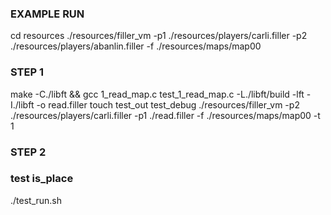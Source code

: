 ### EXAMPLE RUN
cd resources
./resources/filler_vm -p1 ./resources/players/carli.filler -p2 ./resources/players/abanlin.filler -f ./resources/maps/map00

### STEP 1
make -C./libft && gcc 1_read_map.c test_1_read_map.c -L./libft/build -lft -I./libft -o read.filler
touch test_out test_debug
./resources/filler_vm -p2 ./resources/players/carli.filler -p1 ./read.filler -f ./resources/maps/map00 -t 1

### STEP 2
### test is_place
./test_run.sh